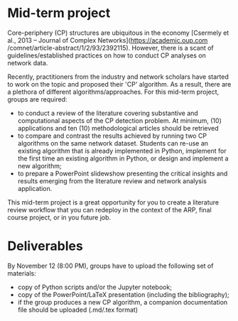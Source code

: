 Mid-term project
================

Core-periphery (CP) structures are ubiquitous in the economy [Csermely
 et al., 2013 – Journal of Complex Networks](https://academic.oup.com
 /comnet/article-abstract/1/2/93/2392115). However, 
there is a scant of guidelines/established practices on how to conduct CP
 analyses on network data.
 
 Recently, practitioners from the industry and network scholars have
  started to work on the topic and proposed their 'CP' algorithm. As a
   result, there are a plethora of different algorithms/approaches. For
 this mid-term project, groups are required:
 
+ to conduct a review of the literature covering substantive and
 computational aspects of the CP detection problem. At minimum, (10)
  applications and ten (10) methodological articles should be retrieved
+ to compare and contrast the results achieved by running two CP
 algorithms on the same network dataset. Students can re-use an existing
  algorithm that is already implemented in Python, implement for the first
   time an existing algorithm in Python, or design and implement a new
    algorithm;
+ to prepare a PowerPoint slidewshow presenting the critical insights and
 results emerging from the literature review and network analysis application.
 
 This mid-term project is a great opportunity for you to create a
  literature review workflow that you can redeploy in the context of the
   ARP, final course project, or in you future job.
 
    
Deliverables
============

By November 12 (8:00 PM), groups have to upload the following set of
 materials:

+ copy of Python scripts and/or the Jupyter notebook;
+ copy of the PowerPoint/LaTeX presentation (including the bibliography);
+ if the group produces a new CP algorithm, a companion documentation file
 should be uploaded (.md/.tex format)
